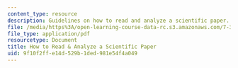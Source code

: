 ```yaml
---
content_type: resource
description: Guidelines on how to read and analyze a scientific paper.
file: /media/https%3A/open-learning-course-data-rc.s3.amazonaws.com/7-342-cancer-biology-from-basic-research-to-the-clinic-fall-2004/9f10f2ffe14d529b1ded981e54f4a049_howto_scientific.pdf
file_type: application/pdf
resourcetype: Document
title: How to Read & Analyze a Scientific Paper
uid: 9f10f2ff-e14d-529b-1ded-981e54f4a049
---
```

